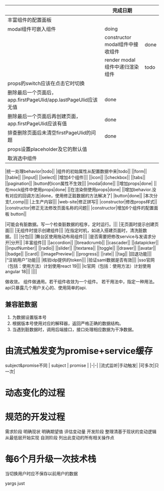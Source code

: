 ||完成日期||
|-|-|-|
|丰富组件的配置面板|||
|modal组件可嵌入组件|doing||
||constructor modal组件中接收组件|done|
||render modal组件中递归渲染组件|todo|
|props的switch应该在点击它时切换|||
|删除最后一个页面后，app.firstPageUlid/app.lastPageUlid应该无值|done||
|删除最后一个页面后再创建页面，app.firstPageUlid应该有值|done||
|排查删除页面后未清空firstPageUlid的问题|done||
|props设置placeholder及它的默认值|||
|取消选中组件|||

|统一处理behavior|todo||
|组件的初始属性从配置数据中来|todo||
||form||
||table||
||input||
||select||
|增加4个组件|||
||icon||
||checkbox||
||tabs||
||pagination||
|button的icon属性不生效|||
|modal|done||
||增加props|done|
||在mock组件中使用props|done|
||在渲染侧使用props|done|
||增加behavior.没有对应的回调方法|done，使用修正脏数据的方法解决了|
|button|done||
|本次分支f_comp|||
|上生产内容|||
|web-site|修正拼写||
|constructor|修改props样式||
|constructor|修正无法修改页面名称的问题||
|constructor|增加6个组件的配置面板 button||

|可能会有脏数据。写一个检查脏数据的程序，定时运行。|||
|无页面时提示创建页面|||
|无组件时提示创建组件|||
|在指定时机，如进入搭建页面时，清洗脏数据。|||
|分包|||
|舞台区使用拖动布局组件|||
|是否需要把修改service与发请求分开|分开||
|丰富组件|||
||accordion||
||breadcrumb||
||cascader||
||datapicker||
||inputNumber||
||radio||
||slider||
||textarea||
||toggle||
||drawer||
||avatar||
||badge||
||card||
||imagePreview||
||progress||
||rate||
||tag||
|回退功能|||
|“注销用户”功能|||
|核验idp提供的token|||
|验证saml数据是否有效|||
|sso官网（包括：使用方法）计划使用react 19|||
|lc官网（包括：使用方法）计划使用angular 18|||
||||



做收敛。
组件做通用。若干组件收敛为一个组件。
若干用法中，指定一种用法。
api只暴露几个用户关心的、使用简单的api.


## 兼容脏数据
1. 为数据设置版本号
2. 根据版本号使用对应的解释器，返回严格正确的数据结构。
3. 当遇到脏数据时，调用后端接口，接口处理相应数据为干净数据。

# 由流式触发变为promise+service缓存
subject&promise不同
| subject | promise |
|-|-|
|流式监听|手动触发|
|可多次|只一次|

# 动态变化的过程
# 规范的开发过程
需求阶段
    明确现状
    明确期望值
    评估变动量
开发阶段
    整理清基于现状的变动逻辑
    从最低层开始实现
自测阶段
    列出此变动的所有相关操作点

# 每6个月升级一次技术栈

当切换用户时应不保存以前用户的数据


yargs
just